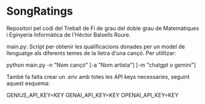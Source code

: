 # SongRatings

Repositori pel codi del Treball de Fi de grau del doble grau de Matemàtiques i Eginyeria Informàtica de l'Héctor Balsells Roure.

main.py: Script per obtenir les qualificacions donades per un model de llenguatge als diferents temes de la lletra d'una cançó. Per utilitzar:

python main.py -n "Nom cançó" [-a "Nom artista"] [-m "chatgpt o gemini"]

També fa falta crear un .env amb totes les API keys necessaries, seguint aquest esquema:

GENIUS_API_KEY=KEY
GENAI_API_KEY=KEY
OPENAI_API_KEY=KEY